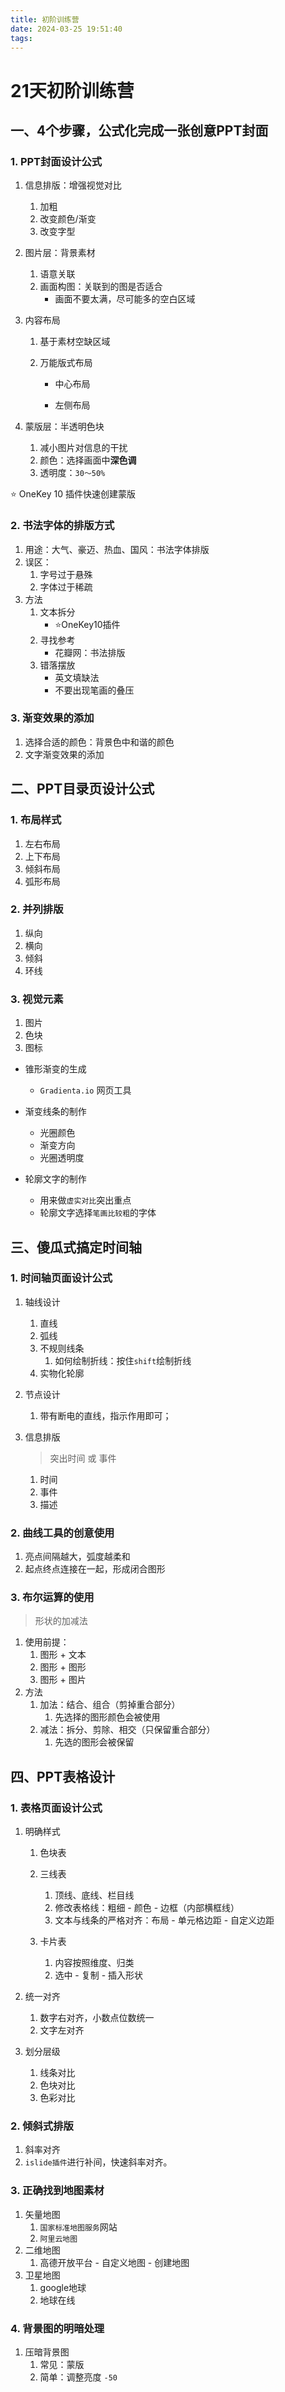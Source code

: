 ```yaml
---
title: 初阶训练营
date: 2024-03-25 19:51:40
tags: 
---
```


# 21天初阶训练营

## 一、4个步骤，公式化完成一张创意PPT封面

### 1. PPT封面设计公式

1. 信息排版：增强视觉对比
   1. 加粗
   2. 改变颜色/渐变
   3. 改变字型

2. 图片层：背景素材

   1. 语意关联
   2. 画面构图：关联到的图是否适合
      * 画面不要太满，尽可能多的空白区域

3. 内容布局

   1. 基于素材空缺区域
   2. 万能版式布局

      * 中心布局

      * 左侧布局

4. 蒙版层：半透明色块

   1. 减小图片对信息的干扰
   2. 颜色：选择画面中**深色调**
   3. 透明度：`30～50%`

:star: OneKey 10 插件快速创建蒙版



### 2. 书法字体的排版方式

1. 用途：大气、豪迈、热血、国风：书法字体排版
2. 误区：
   1. 字号过于悬殊
   2. 字体过于稀疏
3. 方法
   1. 文本拆分
      * :star:OneKey10插件
   2. 寻找参考
      * 花瓣网：书法排版
   3. 错落摆放
      * 英文填缺法
      * 不要出现笔画的叠压



### 3. 渐变效果的添加

1. 选择合适的颜色：背景色中和谐的颜色
2. 文字渐变效果的添加



## 二、PPT目录页设计公式

### 1. 布局样式

1. 左右布局
2. 上下布局
3. 倾斜布局
4. 弧形布局

### 2. 并列排版

1. 纵向
2. 横向
3. 倾斜
4. 环线

### 3. 视觉元素

1. 图片
2. 色块
3. 图标



* 锥形渐变的生成
  * `Gradienta.io` 网页工具

* 渐变线条的制作
  * 光圈颜色
  * 渐变方向
  * 光圈透明度
* 轮廓文字的制作
  * 用来做`虚实对比`突出重点
  * 轮廓文字选择`笔画比较粗`的字体



## 三、傻瓜式搞定时间轴



### 1. 时间轴页面设计公式

1. 轴线设计

   1. 直线
   2. 弧线
   3. 不规则线条
      1. 如何绘制折线：按住`shift`绘制折线
   4. 实物化轮廓

2. 节点设计

   1. 带有断电的直线，指示作用即可；

3. 信息排版

   > 突出时间 或 事件

   1. 时间
   2. 事件
   3. 描述

### 2. 曲线工具的创意使用

1. 亮点间隔越大，弧度越柔和
2. 起点终点连接在一起，形成闭合图形

### 3. 布尔运算的使用

> 形状的加减法

1. 使用前提：
   1. 图形 + 文本
   2. 图形 + 图形
   3. 图形 + 图片
2. 方法
   1. 加法：结合、组合（剪掉重合部分）
      1. 先选择的图形颜色会被使用
   2. 减法：拆分、剪除、相交（只保留重合部分）
      1. 先选的图形会被保留

 

## 四、PPT表格设计

### 1. 表格页面设计公式

1. 明确样式

   1. 色块表

   1. 三线表
      1. 顶线、底线、栏目线
      2. 修改表格线：粗细 - 颜色 - 边框（内部横框线）
      3. 文本与线条的严格对齐：布局 - 单元格边距 - 自定义边距

   1. 卡片表
      1. 内容按照维度、归类
      2. 选中 - 复制 - 插入形状 

2. 统一对齐

   1. 数字右对齐，小数点位数统一
   2. 文字左对齐

3. 划分层级

   1. 线条对比
   2. 色块对比
   3. 色彩对比

### 2. 倾斜式排版

1. 斜率对齐
2. `islide插件`进行补间，快速斜率对齐。



### 3. 正确找到地图素材

1. 矢量地图
   1. `国家标准地图服务`网站
   2. `阿里云地图`
2. 二维地图
   1. 高德开放平台 - 自定义地图 - 创建地图
3. 卫星地图
   1. google地球
   2. 地球在线





### 4. 背景图的明暗处理

1. 压暗背景图
   1. 常见：蒙版
   2. 简单：调整亮度 `-50`



